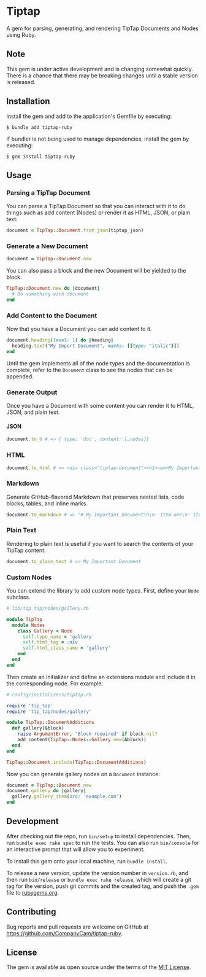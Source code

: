 # Tiptap

A gem for parsing, generating, and rendering TipTap Documents and Nodes using Ruby.

## Note

This gem is under active development and is changing somewhat quickly. There is a chance that there may be breaking changes until a stable version is released.

## Installation

Install the gem and add to the application's Gemfile by executing:

    $ bundle add tiptap-ruby

If bundler is not being used to manage dependencies, install the gem by executing:

    $ gem install tiptap-ruby

## Usage

### Parsing a TipTap Document

You can parse a TipTap Document so that you can interact with it to do things such as add content (Nodes) or render it as HTML, JSON, or plain text:

```ruby
document = TipTap::Document.from_json(tiptap_json)
```

### Generate a New Document

```ruby
document = TipTap::Document.new
```

You can also pass a block and the new Document will be yielded to the block.

```ruby
TipTap::Document.new do |document|
  # Do something with document
end
```

### Add Content to the Document

Now that you have a Document you can add content to it.

```ruby
document.heading(level: 1) do |heading|
  heading.text("My Import Document", marks: [{type: "italic"}])
end
```

Until the gem implements all of the node types and the documentation is complete, refer to the `Document` class to see the nodes that can be appended.

### Generate Output

Once you have a Document with some content you can render it to HTML, JSON, and plain text.

#### JSON

```ruby
document.to_h # => { type: 'doc', content: […nodes]}
```

### HTML

```ruby
document.to_html # => <div class="tiptap-document"><h1><em>My Important Document</em></h1></div>
```

### Markdown

Generate GitHub-flavored Markdown that preserves nested lists, code blocks, tables, and inline marks.

```ruby
document.to_markdown # => "# My Important Document\n\n- Item one\n- Item two"
```

### Plain Text

Rendering to plain text is useful if you want to search the contents of your TipTap content.

```ruby
document.to_plain_text # => My Important Document
```

### Custom Nodes

You can extend the library to add custom node types. First, define your `Node` subclass.

```ruby
# lib/tip_tap/nodes/gallery.rb

module TipTap
  module Nodes
    class Gallery < Node
      self.type_name = 'gallery'
      self.html_tag = :div
      self.html_class_name = 'gallery'
    end
  end
end
```

Then create an initializer and define an extensions module and include it in the corresponding node. For example:

```ruby
# config/initializers/tiptap.rb

require 'tip_tap'
require 'tip_tap/nodes/gallery'

module TipTap::DocumentAdditions
  def gallery(&block)
    raise ArgumentError, "Block required" if block.nil?
    add_content(TipTap::Nodes::Gallery.new(&block))
  end
end

TipTap::Document.include(TipTap::DocumentAdditions)
```

Now you can generate gallery nodes on a `Document` instance:

```ruby
document = TipTap::Document.new
document.gallery do |gallery|
  gallery.gallery_item(src: 'example.com')
end
```

## Development

After checking out the repo, run `bin/setup` to install dependencies. Then, run `bundle exec rake spec` to run the tests. You can also run `bin/console` for an interactive prompt that will allow you to experiment.

To install this gem onto your local machine, run `bundle install`.

To release a new version, update the version number in `version.rb`, and then run `bin/release` or `bundle exec rake release`, which will create a git tag for the version, push git commits and the created tag, and push the `.gem` file to [rubygems.org](https://rubygems.org).

## Contributing

Bug reports and pull requests are welcome on GitHub at https://github.com/CompanyCam/tiptap-ruby.

## License

The gem is available as open source under the terms of the [MIT License](https://opensource.org/licenses/MIT).
